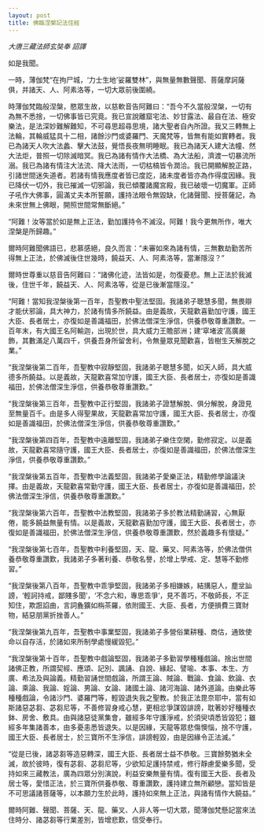 ```yaml
---
layout: post
title: 佛臨涅槃記法住經
---
```


*大唐三藏法師玄奘奉 詔譯*

如是我聞。

一時，薄伽梵“在拘尸城，‘力士生地’娑羅雙林”，與無量無數聲聞、菩薩摩訶薩俱，并諸天、人、阿素洛等，一切大眾前後圍繞。

時薄伽梵臨般涅槃，愍眾生故，以慈軟音告阿難曰：“吾今不久當般涅槃，一切有為無不悉捨，一切佛事皆已究竟。我已宣說離窟宅法、妙甘露法、最自在法、極安樂法，是法深妙難解難知，不可尋思超尋思境，諸大聖者自內所證。我又三轉無上法輪，其輪威猛具十二相，諸餘沙門或婆羅門、天魔梵等，皆無有能如實轉者。我已為諸天人吹大法蠡、擊大法鼓，覺悟長夜無明睡眠。我已為諸天人建大法幢、然大法炬，普照一切除滅暗冥。我已為諸有情作大法橋、為大法船，濟渡一切暴流所溺。我已為諸有情注大法流、降大法雨，一切枯槁皆令潤洽。我已開顯解脫正路，引諸世間迷失道者。若諸有情我應度者皆已度訖，諸未度者皆亦為作得度因緣。我已降伏一切外，我已摧滅一切邪論，我已傾覆諸魔宮殿，我已破壞一切魔軍。正師子吼作大佛事，圓滿丈夫本所誓願，護持法眼令無毀缺，化諸聲聞、授菩薩記，為未來世無上佛眼，開照世間常無斷絕。”
 
“阿難！汝等當於如是無上正法，勤加護持令不滅沒。阿難！我今更無所作，唯大涅槃是所歸趣。”

爾時阿難聞佛語已，悲慕感絕，良久而言：“未審如來為諸有情，三無數劫勤苦所得無上正法，於佛滅後住世幾時，饒益天、人、阿素洛等，當漸隱沒？”

爾時世尊重以慈音告阿難曰：“諸佛化迹，法皆如是，勿復憂悲。無上正法於我滅後，住世千年，饒益天、人、阿素洛等，從是已後漸當隱沒。”

“阿難！當知我涅槃後第一百年，吾聖教中聖法堅固。我諸弟子聰慧多聞，無畏辯才能伏邪論，具大神力，於諸有情多所饒益。由是義故，天龍歡喜勤加守護，國王大臣、長者居士，亦復如是善識福田，於佛法僧深生淨信，供養恭敬尊重讚歎。一百年末，有大國王名阿輸迦，出現於世，具大威力王贍部洲；建‘窣堵波’高廣嚴飾，其數滿足八萬四千，供養吾身所留舍利，令無量眾見聞歡喜，皆樹生天解脫之業。”

“我涅槃後第二百年，吾聖教中寂靜堅固，我諸弟子聰慧多聞，如天人師，具大威德多所饒益。以是義故，天龍歡喜常加守護，國王大臣、長者居士，亦復如是善識福田，於佛法僧深生淨信，供養恭敬尊重讚歎。”

“我涅槃後第三百年，吾聖教中正行堅固，我諸弟子證慧解脫、俱分解脫，身證見至無量百千。由是多人得聖果故，天龍歡喜常加守護，國王大臣、長者居士，亦復如是善識福田，於佛法僧深生淨信，供養恭敬尊重讚歎。”

“我涅槃後第四百年，吾聖教中遠離堅固，我諸弟子樂住空閑，勤修寂定。以是義故，天龍歡喜常隨守護，國王大臣、長者居士，亦復如是善識福田，於佛法僧深生淨信，供養恭敬尊重讚歎。”

“我涅槃後第五百年，吾聖教中法義堅固，我諸弟子愛樂正法，精勤修學論議決擇。由是義故，天龍歡喜常勤守護，國王大臣、長者居士，亦復如是善識福田，於佛法僧深生淨信，供養恭敬尊重讚歎。”

“我涅槃後第六百年，吾聖教中法教堅固，我諸弟子多於教法精勤誦習，心無厭倦，能多饒益無量有情。以是義故，天龍歡喜勤加守護，國王大臣、長者居士，亦復如是善識福田，於佛法僧深生淨信，供養恭敬尊重讚歎，然於義趣多有懷疑。”

“我涅槃後第七百年，吾聖教中利養堅固，天、龍、藥叉、阿素洛等，於佛法僧供養恭敬尊重讚歎，我諸弟子多著利養、恭敬名譽，於增上學戒、定、慧等不勤修習。”

“我涅槃後第八百年，吾聖教中乖爭堅固，我諸弟子多相嫌嫉，結搆惡人，塵坌訕謗，‘輕訶持戒，鄙賤多聞’，‘不念六和，專思乖爭’，見不善巧，不敬師長，不正知住，欺誑諂曲，言詞麁獷如栴茶羅，依附國王、大臣、長者，方便損費三寶財物，結惡朋黨折挫善人。”

“我涅槃後第九百年，吾聖教中事業堅固，我諸弟子多營俗業耕種、商估，通致使命以自存活，於諸如來所制學處慢緩毀犯。”

“我涅槃後第十百年，吾聖教中戲論堅固，我諸弟子多勤習學種種戲論。捨出世間諸佛正教，所謂契經、應頌、記別、諷誦、自說、緣起、譬喻、本事、本生、方廣、希法及與論義。精勤習誦世間戲論，所謂王論、賊論、戰論、食論、飲論、衣論、乘論、我論、婬論、男論、女論、諸國土論、諸河海論、諸外道論。由樂此等種種戲論，令諸沙門、婆羅門等，輕毀退失我之聖教。於我正法毘奈耶中，當有如斯諸惡苾芻、苾芻尼等，不善修習身戒心慧，更相忿爭謀毀誹謗，耽著妙好種種衣鉢、房舍、敷具。由與諸惡徒黨集會，雖經多年守護淨戒，於須臾頃悉皆毀犯；雖經多年集諸善本，由多憂恚悉皆退失。以是因緣，天龍等眾悲傷懊惱，捨不守護，國王大臣、長者居士，於三寶所不生淨信，誹謗輕毀，由是因緣令正法滅。”

“從是已後，諸苾芻等造惡轉深，國王大臣、長者居士益不恭敬。三寶餘勢猶未全滅，故於彼時，復有苾芻、苾芻尼等，少欲知足護持禁戒，修行靜慮愛樂多聞，受持如來三藏教法，廣為四眾分別演說，利益安樂無量有情。復有國王大臣、長者及居士等，愛惜正法，於三寶所供養恭敬、尊重讚歎，護持建立無所顧戀。當知皆是不可思議諸菩薩等，以本願力生於此時，護持如來無上正法，與諸有情作大饒益。”

爾時阿難、聲聞、菩薩、天、龍、藥叉、人非人等一切大眾，聞薄伽梵懸記當來法住時分、諸苾芻等行業差別，皆增悲歎，信受奉行。
